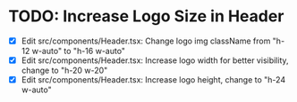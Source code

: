 # TODO: Increase Logo Size in Header

- [x] Edit src/components/Header.tsx: Change logo img className from "h-12 w-auto" to "h-16 w-auto"
- [x] Edit src/components/Header.tsx: Increase logo width for better visibility, change to "h-20 w-20"
- [x] Edit src/components/Header.tsx: Increase logo height, change to "h-24 w-auto"
